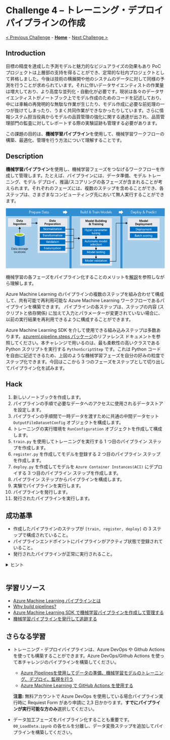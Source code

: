 # Challenge 4 – トレーニング・デプロイパイプラインの作成

[< Previous Challenge](./Challenge-03.md) - **[Home](./README.md)** - [Next Challenge >](./Challenge-05.md)

## Introduction
目標の精度を達成した予測モデルと魅力的なビジュアライズの効果もあり PoC プロジェクトは上層部の支持を得ることができ、定常的な社内プロジェクトとして昇格しました。今後は技術の横展開や他のシステムのデータに対して同様の予測を行うことが求められています。それに伴いデータサイエンティストの作業量は増大しており、より高度な並列化・自動化が必要です。現状は各々のデータサイエンティストがノートブック上でモデル作成のためのコードを記述しており、中には車輪の再発明的な無駄な作業が生じたり、モデル作成に必要な前処理の一つが抜けてしまったり、うまく共同作業ができなかったりしています。さらに情報システム担当役員からモデルの品質管理の強化に関する通達が出され、品質管理部門の監査に対してレポートする際の実験証跡も管理する必要があります。

この課題の目的は、**機械学習パイプライン**を使用して、機械学習ワークフローの構築、最適化、管理を行う方法について理解することです。

## Description

**機械学習パイプライン**を使用し、機械学習フェーズをつなげるワークフローを作成して管理します。たとえば、パイプラインには、データ準備、モデル トレーニング、モデル デプロイ、推論/スコアリングの各フェーズが含まれることが考えられます。それぞれのフェーズには、複数のステップを含めることができ、各ステップは、さまざまなコンピューティング先において無人実行することができます。

![aml-pipelines-concept](./images/004.png)

機械学習の各フェーズをパイプライン化することのメリットを[解説](https://docs.microsoft.com/azure/machine-learning/concept-ml-pipelines#key-advantages)を参照しながら理解します。

Azure Machine Learning のパイプラインの複数のステップを組み合わせて構成して、共有可能で再利用可能な Azure Machine Learning ワークフローであるパイプラインを構築できます。 パイプラインの各ステップは、ステップの内容 (スクリプトと依存関係) に加えて入力とパラメーターが変更されていない場合に、以前の実行結果を再利用できるように構成することができます。

Azure Machine Learning SDK を介して使用できる組み込みステップは多数あります。[azureml.pipeline.steps パッケージ](https://docs.microsoft.com/python/api/azureml-pipeline-steps/azureml.pipeline.steps?view=azure-ml-py)のリファレンス ドキュメントを参照してください。本チャレンジで用いるのは、最も柔軟性の高いクラスである Python スクリプトを実行する `PythonScriptStep` です。これは Python コードを自由に記述できるため、上図のような機械学習フェーズを自分の好みの粒度でステップ化できます。今回はここから 3 つのフェーズをステップとして切り出してパイプライン化を試みます。

## Hack

1. 新しいノートブックを作成します。
1. パイプラインの手順で必要なデータへのアクセスに使用されるデータストアを設定します。
1. パイプラインの手順間で一時データを渡すために共通の中間データセット `OutputFileDatasetConfig` オブジェクトを構成します。
1. トレーニングの実行環境を `RunConfiguration` オブジェクトを作成して構成します。
1. `train.py` を使用してトレーニングを実行する 1 つ目のパイプライン ステップを作成します。
1. `register.py` を作成してモデルを登録する 2 つ目のパイプライン ステップを作成します。
1. `deploy.py` を作成してモデルを `Azure Container Instances(ACI)` にデプロイする 3 つ目のパイプライン ステップを作成します。
1. パイプライン ステップからパイプラインを構成します。
1. 実験でパイプラインを実行します。
1. パイプラインを発行します。
1. 発行されたパイプラインを実行します。

## 成功基準
- 作成したパイプラインのステップが `[train, register, deploy]` の 3 ステップで構成されていること。
- パイプラインエンドポイントにパイプラインがアクティブ状態で登録されていること。
- 発行されたパイプラインが正常に実行されること。


<details>
<summary>ヒント</summary>

- パイプライン ステップは 1 つずつ作成し、正常実行を確認しながらつなげていくことをおすすめします。
- パイプライン ステップの実行順序は、`OutputFileDatasetConfig` オブジェクトを入力として用いるか出力として用いるかの違いによって[暗黙的に決定](https://docs.microsoft.com/azure/machine-learning/how-to-move-data-in-out-of-pipelines#use-outputfiledatasetconfig-for-intermediate-data)されます。
- パイプライン ステップの実行順序を明示的に指定する場合は [run_after](https://docs.microsoft.com/python/api/azureml-pipeline-core/azureml.pipeline.core.pipelinestep?view=azure-ml-py#azureml-pipeline-core-pipelinestep-run-after) メソッドを使用します。
- 外部からパイプラインを実行する際に[パイプライン パラメータ](https://docs.microsoft.com/azure/machine-learning/how-to-create-machine-learning-pipelines#use-pipeline-parameters-for-arguments-that-change-at-inference-time)を指定すると各パイプライン ステップ内のスクリプトへ引数を渡すことができます。実行時の指定のしかたは[こちら](https://docs.microsoft.com/azure/machine-learning/how-to-deploy-pipelines#run-a-published-pipeline)を参照。


</details>
<br>


## 学習リソース
 - [Azure Machine Learning パイプラインとは](https://docs.microsoft.com/azure/machine-learning/concept-ml-pipelines)
 - [Why build pipelines?](https://github.com/Azure/MachineLearningNotebooks/tree/master/how-to-use-azureml/machine-learning-pipelines#why-build-pipelines)
 - [Azure Machine Learning SDK で機械学習パイプラインを作成して管理する](https://docs.microsoft.com/azure/machine-learning/how-to-create-machine-learning-pipelines)
 - [機械学習パイプラインを発行して追跡する](https://docs.microsoft.com/azure/machine-learning/how-to-deploy-pipelines)

## さらなる学習
 - トレーニング・デプロイパイプラインは、Azure DevOps や Github Actions を使っても構築することができます。Azure DevOps/Github Actions を使って本チャレンジのパイプラインを構築してください。

    - [Azure Pipelinesを使用してデータの準備、機械学習モデルのトレーニング、デプロイ、監視を行う](https://docs.microsoft.com/azure/devops/pipelines/targets/azure-machine-learning?context=azure%2Fmachine-learning%2Fcontext%2Fml-context&view=azure-devops&tabs=yaml)
    - [Azure Machine Learning で GitHub Actions を使用する](https://docs.microsoft.com/azure/machine-learning/how-to-github-actions-machine-learning?view=azure-devops)

    **注意:** 無料アカウントで Azure DevOps を使用している場合パイプライン実行時に Requiest Form があり申請に 2,3 日かかります。**すでにパイプラインが実行可能な方のみ**選択してください。

 - データ加工フェーズをパイプライン化することも重要です。`00_LoadData.ipynb` の各セルを分離し、データ変換ステップを追加してパイプラインを構築してください。